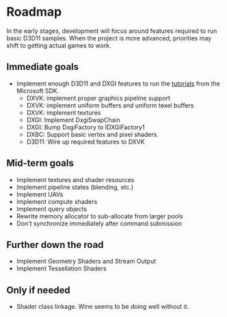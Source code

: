 # Roadmap
In the early stages, development will focus around features required to run basic D3D11 samples. When the project is more advanced, priorities may shift to getting actual games to work.

## Immediate goals
- Implement enough D3D11 and DXGI features to run the [tutorials](https://github.com/walbourn/directx-sdk-samples/tree/master/Direct3D11Tutorials) from the Microsoft SDK.
  - DXVK: implement proper graphics pipeline support
  - DXVK: implement uniform buffers and uniform texel buffers
  - DXVK: implement textures
  - DXGI: Implement DxgiSwapChain
  - DXGI: Bump DxgiFactory to IDXGIFactory1
  - DXBC: Support basic vertex and pixel shaders.
  - D3D11: Wire up required features to DXVK

## Mid-term goals
- Implement textures and shader resources
- Implement pipeline states (blending, etc.) 
- Implement UAVs
- Implement compute shaders
- Implement query objects
- Rewrite memory allocator to sub-allocate from larger pools
- Don't synchronize immediately after command submission

## Further down the road
- Implement Geometry Shaders and Stream Output
- Implement Tessellation Shaders

## Only if needed
- Shader class linkage. Wine seems to be doing well without it.